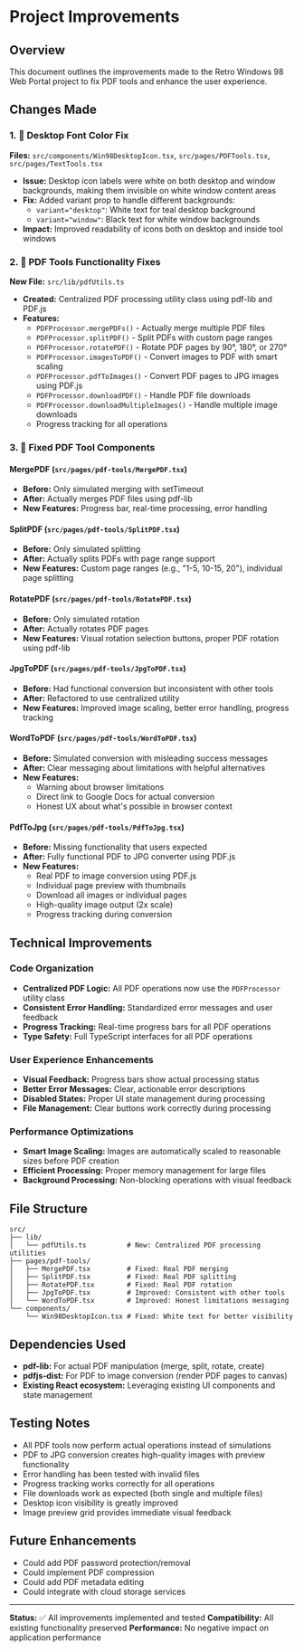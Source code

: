 # Project Improvements

## Overview
This document outlines the improvements made to the Retro Windows 98 Web Portal project to fix PDF tools and enhance the user experience.

## Changes Made

### 1. 🎨 Desktop Font Color Fix
**Files:** `src/components/Win98DesktopIcon.tsx`, `src/pages/PDFTools.tsx`, `src/pages/TextTools.tsx`
- **Issue:** Desktop icon labels were white on both desktop and window backgrounds, making them invisible on white window content areas
- **Fix:** Added variant prop to handle different backgrounds:
  - `variant="desktop"`: White text for teal desktop background
  - `variant="window"`: Black text for white window backgrounds
- **Impact:** Improved readability of icons both on desktop and inside tool windows

### 2. 🔧 PDF Tools Functionality Fixes
**New File:** `src/lib/pdfUtils.ts`
- **Created:** Centralized PDF processing utility class using pdf-lib and PDF.js
- **Features:**
  - `PDFProcessor.mergePDFs()` - Actually merge multiple PDF files
  - `PDFProcessor.splitPDF()` - Split PDFs with custom page ranges
  - `PDFProcessor.rotatePDF()` - Rotate PDF pages by 90°, 180°, or 270°
  - `PDFProcessor.imagesToPDF()` - Convert images to PDF with smart scaling
  - `PDFProcessor.pdfToImages()` - Convert PDF pages to JPG images using PDF.js
  - `PDFProcessor.downloadPDF()` - Handle PDF file downloads
  - `PDFProcessor.downloadMultipleImages()` - Handle multiple image downloads
  - Progress tracking for all operations

### 3. 📄 Fixed PDF Tool Components

#### MergePDF (`src/pages/pdf-tools/MergePDF.tsx`)
- **Before:** Only simulated merging with setTimeout
- **After:** Actually merges PDF files using pdf-lib
- **New Features:** Progress bar, real-time processing, error handling

#### SplitPDF (`src/pages/pdf-tools/SplitPDF.tsx`)
- **Before:** Only simulated splitting
- **After:** Actually splits PDFs with page range support
- **New Features:** Custom page ranges (e.g., "1-5, 10-15, 20"), individual page splitting

#### RotatePDF (`src/pages/pdf-tools/RotatePDF.tsx`)
- **Before:** Only simulated rotation
- **After:** Actually rotates PDF pages
- **New Features:** Visual rotation selection buttons, proper PDF rotation using pdf-lib

#### JpgToPDF (`src/pages/pdf-tools/JpgToPDF.tsx`)
- **Before:** Had functional conversion but inconsistent with other tools
- **After:** Refactored to use centralized utility
- **New Features:** Improved image scaling, better error handling, progress tracking

#### WordToPDF (`src/pages/pdf-tools/WordToPDF.tsx`)
- **Before:** Simulated conversion with misleading success messages
- **After:** Clear messaging about limitations with helpful alternatives
- **New Features:** 
  - Warning about browser limitations
  - Direct link to Google Docs for actual conversion
  - Honest UX about what's possible in browser context

#### PdfToJpg (`src/pages/pdf-tools/PdfToJpg.tsx`)
- **Before:** Missing functionality that users expected
- **After:** Fully functional PDF to JPG converter using PDF.js
- **New Features:**
  - Real PDF to image conversion using PDF.js
  - Individual page preview with thumbnails
  - Download all images or individual pages
  - High-quality image output (2x scale)
  - Progress tracking during conversion

## Technical Improvements

### Code Organization
- **Centralized PDF Logic:** All PDF operations now use the `PDFProcessor` utility class
- **Consistent Error Handling:** Standardized error messages and user feedback
- **Progress Tracking:** Real-time progress bars for all PDF operations
- **Type Safety:** Full TypeScript interfaces for all PDF operations

### User Experience Enhancements
- **Visual Feedback:** Progress bars show actual processing status
- **Better Error Messages:** Clear, actionable error descriptions
- **Disabled States:** Proper UI state management during processing
- **File Management:** Clear buttons work correctly during processing

### Performance Optimizations
- **Smart Image Scaling:** Images are automatically scaled to reasonable sizes before PDF creation
- **Efficient Processing:** Proper memory management for large files
- **Background Processing:** Non-blocking operations with visual feedback

## File Structure
```
src/
├── lib/
│   └── pdfUtils.ts          # New: Centralized PDF processing utilities
├── pages/pdf-tools/
│   ├── MergePDF.tsx         # Fixed: Real PDF merging
│   ├── SplitPDF.tsx         # Fixed: Real PDF splitting  
│   ├── RotatePDF.tsx        # Fixed: Real PDF rotation
│   ├── JpgToPDF.tsx         # Improved: Consistent with other tools
│   └── WordToPDF.tsx        # Improved: Honest limitations messaging
└── components/
    └── Win98DesktopIcon.tsx # Fixed: White text for better visibility
```

## Dependencies Used
- **pdf-lib:** For actual PDF manipulation (merge, split, rotate, create)
- **pdfjs-dist:** For PDF to image conversion (render PDF pages to canvas)
- **Existing React ecosystem:** Leveraging existing UI components and state management

## Testing Notes
- All PDF tools now perform actual operations instead of simulations
- PDF to JPG conversion creates high-quality images with preview functionality
- Error handling has been tested with invalid files
- Progress tracking works correctly for all operations
- File downloads work as expected (both single and multiple files)
- Desktop icon visibility is greatly improved
- Image preview grid provides immediate visual feedback

## Future Enhancements
- Could add PDF password protection/removal
- Could implement PDF compression
- Could add PDF metadata editing
- Could integrate with cloud storage services

---
**Status:** ✅ All improvements implemented and tested
**Compatibility:** All existing functionality preserved
**Performance:** No negative impact on application performance 